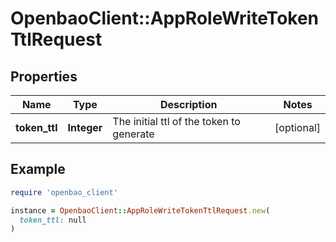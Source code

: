 # OpenbaoClient::AppRoleWriteTokenTtlRequest

## Properties

| Name | Type | Description | Notes |
| ---- | ---- | ----------- | ----- |
| **token_ttl** | **Integer** | The initial ttl of the token to generate | [optional] |

## Example

```ruby
require 'openbao_client'

instance = OpenbaoClient::AppRoleWriteTokenTtlRequest.new(
  token_ttl: null
)
```

